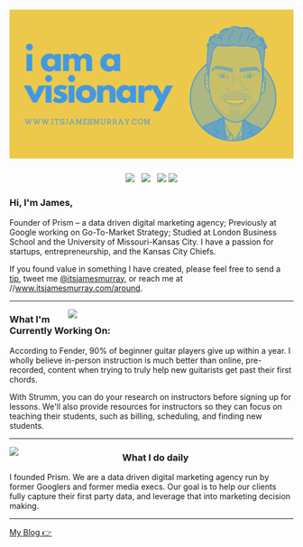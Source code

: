 # [![james murray header](https://github.com/ItsJamesMurray/ItsJamesMurray/blob/master/assets/visionary.png)](https://www.itsjamesmurray.com)
<p align='center'>
<a href="https://www.twitter.com/itsjamesmurray"><img height="30" src="https://image.flaticon.com/icons/svg/124/124021.svg"></a>&nbsp;&nbsp;
<a href="https://www.instagram.com/itsjamesmurray"><img height="30" src="https://image.flaticon.com/icons/svg/1384/1384063.svg"></a>&nbsp;&nbsp;
<a href="https://www.ko-fi.com/itsjamesmurray"><img height="30" src="https://uploads-ssl.webflow.com/5c14e387dab576fe667689cf/5ca5bf1dff3c03fbf7cc9b3c_Kofi_logo_RGB_rounded-p-500.png"></a>
<a href="https://www.linkedin.com/in/itsjamesmurray/"><img height="30" src="https://content.linkedin.com/content/dam/me/business/en-us/amp/brand-site/v2/bg/LI-Bug.svg.original.svg"></a>
</p>

### Hi, I'm James,

Founder of Prism – a data driven digital marketing agency; Previously at Google working on Go-To-Market Strategy; Studied at London Business School and the University of Missouri-Kansas City.  I have a passion for startups, entrepreneurship, and the Kansas City Chiefs.  

 If you found value in something I have created, please feel free to send a [tip](https://www.ko-fi.com/jamesmurray), tweet me [@itsjamesmurray](https://twitter.com/itsjamesmurray), or reach me at //www.itsjamesmurray.com/around.
 
 ---

<p>
  <a href="https://www.strumm.co"><img width="400" align='right' src="https://github.com/ItsJamesMurray/ItsJamesMurray/blob/master/assets/strummHome.jpg"></a>
</p>

### What I'm Currently Working On:

According to Fender, 90% of beginner guitar players give up within a year.  I wholly believe in-person instruction is much better than online, pre-recorded, content when trying to truly help new guitarists get past their first chords.

With Strumm, you can do your research on instructors before signing up for lessons. We'll also provide resources for instructors so they can focus on teaching their students, such as billing, scheduling, and finding new students.

---

<p>
  <a href="https://www.prismgrowth.com"><img width="200" align='left' src="https://media-exp1.licdn.com/dms/image/C4E0BAQFQFNfAx8AYpg/company-logo_200_200/0/1625077406777?e=1632960000&v=beta&t=HvG-z8U4e9eWlsq4lBNZsPHo_2u5zVXop5OJzQFzH1M"></a>
</p>

### What I do daily

I founded Prism.  We are a data driven digital marketing agency run by former Googlers and former media execs.  Our goal is to help our clients fully capture their first party data, and leverage that into marketing decision making.

---

[My Blog 👉](https://www.itsjamesmurray.com/)
